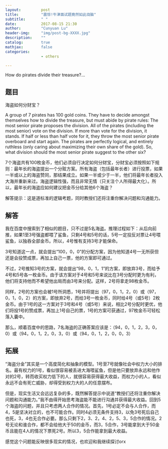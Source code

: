 ```yaml
---
layout:         post
title:          "震惊!牛津面试题竟然如此烧脑"
subtitle:       " "
date:           2017-08-15 21:30
author:         "Cunyuan Lu"
header-img:     "img/post-bg-XXXX.jpg"
description:    ""
catalog:        true
mathjax:        false
categories:     
                - others

---
```

How do pirates divide their treasure?...

<h2> 题目</h2>


海盗如何分财宝？

<p>A group of 7 pirates has 100 gold coins. They have to decide amongst themselves how to divide the treasure, but must abide by pirate rules: The most senior pirate proposes the division. All of the pirates (including the most senior) vote on the division. If more than vote for the division, it stands. If half or less than half vote for it, they throw the most senior pirate overboard and start again. The pirates are perfectly logical, and entirely ruthless (only caring about maximizing their own share of the gold). So, what division should the most senior pirate suggest to the other six?

<p>7个海盗共有100枚金币，他们必须自行决定如何分财宝，分财宝必须按照如下规则：最年长的海盗提出一个分赃方案。所有海盗（包括最年长者）进行投票，如果一半或以上的海盗赞同，那结果成立。如果一半或少于一半，他们将最年长者投入大海并重新来过。海盗逻辑性强，而且非常无情（只关注个人所得最大化）。所以，最年长的海盗应如何建议把金币分给其他6个海盗？

<p>解答提示：这是道标准的逻辑考题，同时教授们还将注重你解决问题和沟通能力。</p>


 <h2>解答</h2>
<p>我在百度中搜索到了相似的题目，只不过是5名海盗。推理过程如下：从后向前推，如果1至3号强盗都喂了鲨鱼，只剩4号和5号的话，5号一定投反对票让4号喂鲨鱼，以独吞全部金币。所以，4号惟有支持3号才能保命。
<p>3号知道这一点，就会提出“100，0，0”的分配方案，因为他知道4号一无所获但还是会投赞成票，再加上自己一票，他的方案即可通过。
<p>不过，2号推知3号的方案，就会提出“98，0，1，1”的方案，即放弃3号，而给予4号和5号各一枚金币。由于该方案对于4号和5号来说比在3号分配时更为有利，他们将支持他而不希望他出局而由3号来分配。这样，2号将拿走98枚金币。
<p>同样，2号的方案也会被1号所洞悉，1号并将提出（97，0，1，2，0）或（97，0，1，0，2）的方案，即放弃2号，而给3号一枚金币，同时给4号（或5号）2枚金币。由于1号的这一方案对于3号和4号（或5号）来说，相比2号分配时更优，他们将投1号的赞成票，再加上1号自己的票，1号的方案可获通过，97枚金币可轻松落入囊中。
<p>那么，顺着百度中的思路，7名海盗的正确答案应该是：（94，0，1，2，3，0，0）或（94，0，1，2，0，3，0）或（94，0，1，2，0，0，3）</p>

<h2>拓展</h2>
<p>“海盗分金”其实是一个高度简化和抽象的模型。1号至7号就像社会中权力大小的排名。最有权力的1号，看似很容易被丢进大海喂鲨鱼，但是他只要放弃永远和他作对的2号，转而收买权力低下的人，就很容易获得最大收益，而权力小的人，看似永远不会有死亡威胁，却得受到权力大的人的任意摆布。
<p>但是，现实生活又会远远复杂的多，既然解答提示中说道“教授们还将注重你解决问题和沟通能力。”我不由得开始思考海盗能不能进行沟通并获得最大收益。回到5个海盗的问题，并且只考虑两人合作的情况。首先，1号必定不会与人合作，而4，5是坚决对立的，也不可能合作。同时4必须无条件支持3，以免3号死后自己也死，3，4也无合作必要。那么只剩下2，3、2，4、2，5、3，5合作的情况。2号无论和谁合作，都不会给他大于50的金币，而3，5合作，3号能拿到大于50金币且能在4人的情况下票死2号。所以3，5合作能拿到最大收益。
<p>感觉这个问题能反映很多现实的情况，也欢迎和我继续探讨orx
